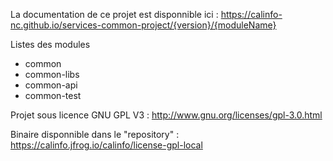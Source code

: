 La documentation de ce projet est disponnible ici : https://calinfo-nc.github.io/services-common-project/{version}/{moduleName}

Listes des modules
* common
* common-libs
* common-api
* common-test

Projet sous licence GNU GPL V3 : http://www.gnu.org/licenses/gpl-3.0.html

Binaire disponnible dans le "repository" :  https://calinfo.jfrog.io/calinfo/license-gpl-local